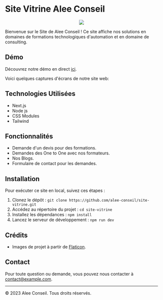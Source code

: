 # Site Vitrine Alee Conseil

<div style="text-align:center"><img src="https://camo.githubusercontent.com/3fa785508bf0f7bf703e39ada7181b6c5fa87068f5cc5d321c4b9f0d2678cd7e/68747470733a2f2f692e6962622e636f2f585854333630382f6c6f676f2e706e67" /></div>

Bienvenue sur le Site de Alee Conseil ! Ce site affiche nos solutions en domaines de formations technologiques d'automation et en domaine de consulting.

## Démo
Découvrez notre démo en direct [ici](https://www.aleeconseil.com).

Voici quelques captures d'écrans de notre site web:

## Technologies Utilisées
- Next.js
- Node js
- CSS Modules
- Tailwind

## Fonctionnalités
- Demande d'un devis pour des formations.
- Demandes des One to One avec nos formateurs.
- Nos Blogs.
- Formulaire de contact pour les demandes.

## Installation
Pour exécuter ce site en local, suivez ces étapes :

1. Clonez le dépôt : `git clone https://github.com/alee-conseil/site-vitrine.git`
2. Accédez au répertoire du projet : `cd site-vitrine`
3. Installez les dépendances : `npm install`
4. Lancez le serveur de développement : `npm run dev`

## Crédits
- Images de projet à partir de [Flaticon](https://www.flaticon.com).

## Contact

Pour toute question ou demande, vous pouvez nous contacter à contact@example.com.

---

© 2023 Alee Conseil. Tous droits réservés.